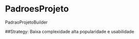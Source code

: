 # PadroesProjeto
PadraoProjetoBuilder

##Strategy: Baixa complexidade alta popularidade e usabilidade

